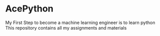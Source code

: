 # AcePython
My First Step to become a machine learning engineer is to learn python
This repository contains all my assignments and materials 
